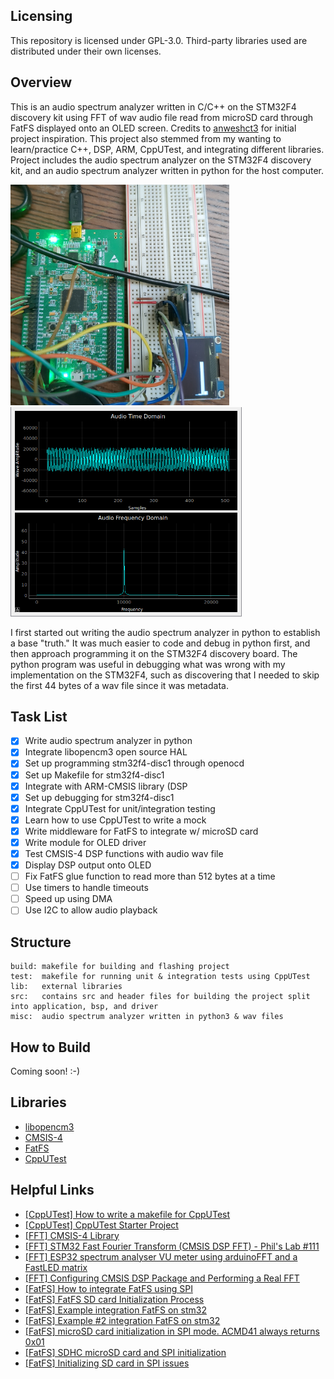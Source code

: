 ## Licensing ##
This repository is licensed under GPL-3.0. Third-party libraries used are distributed under their own licenses.

## Overview ##
This is an audio spectrum analyzer written in C/C++ on the STM32F4 discovery kit using FFT of wav audio file read from microSD card through FatFS displayed onto an OLED screen. Credits to [anweshct3](https://github.com/anweshct3/Audio-Spectrum-Analyzer-STM32) for initial project inspiration. This project also stemmed from my wanting to learn/practice C++, DSP, ARM, CppUTest, and integrating different libraries. Project includes the audio spectrum analyzer on the STM32F4 discovery kit, and an audio spectrum analyzer written in python for the host computer.

<p float="left">
  <img src="https://github.com/ic-27/stm32f4-spectrum-analyzer/blob/master/misc/readme_files/stm32f4_audio_spectrum_analyzer.jpg" width="350"/>
  <img src="https://github.com/ic-27/stm32f4-spectrum-analyzer/blob/master/misc/readme_files/python_audio_spectrum_analyzer.png" width="370"/>
</p>

I first started out writing the audio spectrum analyzer in python to establish a base "truth." It was much easier to code and debug in python first, and then approach programming it on the STM32F4 discovery board. The python program was useful in debugging what was wrong with my implementation on the STM32F4, such as discovering that I needed to skip the first 44 bytes of a wav file since it was metadata.

## Task List ## 
  - [x] Write audio spectrum analyzer in python
  - [x] Integrate libopencm3 open source HAL
  - [x] Set up programming stm32f4-disc1 through openocd
  - [x] Set up Makefile for stm32f4-disc1
  - [x] Integrate with ARM-CMSIS library (DSP
  - [x] Set up debugging for stm32f4-disc1
  - [x] Integrate CppUTest for unit/integration testing
  - [x] Learn how to use CppUTest to write a mock
  - [x] Write middleware for FatFS to integrate w/ microSD card
  - [x] Write module for OLED driver
  - [x] Test CMSIS-4 DSP functions with audio wav file
  - [x] Display DSP output onto OLED
  - [ ] Fix FatFS glue function to read more than 512 bytes at a time
  - [ ] Use timers to handle timeouts
  - [ ] Speed up using DMA
  - [ ] Use I2C to allow audio playback

## Structure ##
```
build: makefile for building and flashing project
test:  makefile for running unit & integration tests using CppUTest
lib:   external libraries
src:   contains src and header files for building the project split into application, bsp, and driver
misc:  audio spectrum analyzer written in python3 & wav files
```

## How to Build ##
Coming soon! :-)

## Libraries ##
* [libopencm3](https://libopencm3.org/)
* [CMSIS-4](https://github.com/ARM-software/CMSIS_4)
* [FatFS](https://github.com/abbrev/fatfs)
* [CppUTest](https://github.com/cpputest/cpputest)

## Helpful Links ##
* [[CppUTest] How to write a makefile for CppUTest](https://matheusmbar.com/bugfree-robot/2019/04/05/makefile-first-test.html)
* [[CppUTest] CppUTest Starter Project](https://github.com/jwgrenning/cpputest-starter-project#run-tests-with-an-installed-tool-chain)
* [[FFT] CMSIS-4 Library](https://github.com/ARM-software/CMSIS_4)
* [[FFT] STM32 Fast Fourier Transform (CMSIS DSP FFT) - Phil's Lab #111](https://www.youtube.com/watch?v=d1KvgOwWvkM)
* [[FFT] ESP32 spectrum analyser VU meter using arduinoFFT and a FastLED matrix](https://www.youtube.com/watch?v=Mgh2WblO5_c)
* [[FFT] Configuring CMSIS DSP Package and Performing a Real FFT](https://gaidi.ca/weblog/configuring-cmsis-dsp-package-and-performing-a-real-fft/)
* [[FatFS] How to integrate FatFS using SPI](http://elm-chan.org/docs/mmc/mmc_e.html)
* [[FatFS] FatFS SD card Initialization Process](http://elm-chan.org/docs/mmc/mmc_e.html)
* [[FatFS] Example integration FatFS on stm32](https://embetronicx.com/tutorials/microcontrollers/stm32/stm32-sd-card-interfacing-with-example/#STM32_SD_Card_Example)
* [[FatFS] Example #2 integration FatFS on stm32](https://os.mbed.com/users/mbed_official/code/SDFileSystem//file/8db0d3b02cec/SDFileSystem.cpp/)
* [[FatFS] microSD card initialization in SPI mode. ACMD41 always returns 0x01](https://stackoverflow.com/questions/47041939/microsd-card-initialization-in-spi-mode-acmd41-always-returns-0x01/47071199#47071199)
* [[FatFS] SDHC microSD card and SPI initialization](https://stackoverflow.com/questions/8080718/sdhc-microsd-card-and-spi-initialization)
* [[FatFS] Initializing SD card in SPI issues](https://stackoverflow.com/questions/2365897/initializing-sd-card-in-spi-issues)
